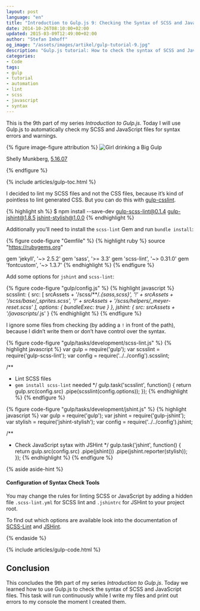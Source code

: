 ```yaml
---
layout: post
language: "en"
title: "Introduction to Gulp.js 9: Checking the Syntax of SCSS and JavaScript"
date: 2014-10-26T08:10:00+02:00
updated: 2015-03-09T12:49:00+02:00
author: "Stefan Imhoff"
og_image: "/assets/images/artikel/gulp-tutorial-9.jpg"
description: "Gulp.js tutorial: How to check the syntax of SCSS and JavaScript files"
categories:
- Code
tags:
- gulp
- tutorial
- automation
- lint
- scss
- javascript
- syntax
---
```


This is the 9th part of my series *Introduction to Gulp.js*. Today I will use Gulp.js to automatically check my SCSS and JavaScript files for syntax errors and warnings.

{% figure image-figure attribution %}
<img src="/assets/images/artikel/gulp-tutorial-9.jpg" alt="Girl drinking a Big Gulp">
<p class="attribution-text"><i class="icon-cc"></i> Shelly Munkberg, <a href="https://www.flickr.com/photos/zingersb/501372181">5.16.07</a></p>
{% endfigure %}

{% include articles/gulp-toc.html %}

I decided to lint my SCSS files and not the CSS files, because it’s kind of pointless to lint generated CSS. But you can do this with [gulp-csslint](https://www.npmjs.org/package/gulp-csslint/).

{% highlight sh %}
$ npm install --save-dev gulp-scss-lint@0.1.4 gulp-jshint@1.8.5 jshint-stylish@1.0.0
{% endhighlight %}

Additionally you’ll need to install the `scss-lint` Gem and run `bundle install`:

{% figure code-figure "Gemfile" %}
{% highlight ruby %}
source "https://rubygems.org"

gem 'jekyll', '~> 2.5.2'
gem 'sass', '>= 3.3'
gem 'scss-lint', '~> 0.31.0'
gem 'fontcustom', '~> 1.3.7'
{% endhighlight %}
{% endfigure %}

Add some options for `jshint` and `scss-lint`:

{% figure code-figure "gulp/config.js" %}
{% highlight javascript %}
scsslint: {
  src: [
    srcAssets + '/scss/**/*.{sass,scss}',
    '!' + srcAssets + '/scss/base/_sprites.scss',
    '!' + srcAssets + '/scss/helpers/_meyer-reset.scss'
    ],
    options: {
      bundleExec: true
    }
},
jshint: {
  src: srcAssets + '/javascripts/*.js'
}
{% endhighlight %}
{% endfigure %}

I ignore some files from checking (by adding a `!` in front of the path), because I didn’t write them or don’t have control over the syntax.

{% figure code-figure "gulp/tasks/development/scss-lint.js" %}
{% highlight javascript %}
var gulp     = require('gulp');
var scsslint = require('gulp-scss-lint');
var config   = require('../../config').scsslint;

/**
 * Lint SCSS files
 * `gem install scss-lint` needed
 */
gulp.task('scsslint', function() {
  return gulp.src(config.src)
    .pipe(scsslint(config.options));
});
{% endhighlight %}
{% endfigure %}

{% figure code-figure "gulp/tasks/development/jshint.js" %}
{% highlight javascript %}
var gulp    = require('gulp');
var jshint  = require('gulp-jshint');
var stylish = require('jshint-stylish');
var config  = require('../../config').jshint;

/**
 * Check JavaScript sytax with JSHint
 */
gulp.task('jshint', function() {
  return gulp.src(config.src)
    .pipe(jshint())
    .pipe(jshint.reporter(stylish));
});
{% endhighlight %}
{% endfigure %}

{% aside aside-hint %}
<h4>Configuration of Syntax Check Tools</h4>
<p>You may change the rules for linting SCSS or JavaScript by adding a hidden file <code>.scss-lint.yml</code> for SCSS lint and <code>.jshintrc</code> for JSHint to your project root.</p>
<p>To find out which options are available look into the documentation of <a href="https://github.com/causes/scss-lint">SCSS-Lint</a> and <a href="http://jshint.com/docs/">JSHint</a>.</p>
{% endaside %}

{% include articles/gulp-code.html %}

## Conclusion
This concludes the 9th part of my series *Introduction to Gulp.js*. Today we learned how to use Gulp.js to check the syntax of SCSS and JavaScript files. This task will run continuously while I write my files and print out errors to my console the moment I created them.
